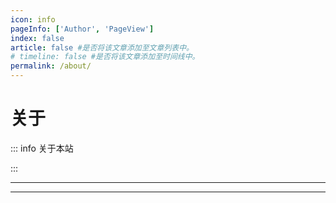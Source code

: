 ```yaml
---
icon: info
pageInfo: ['Author', 'PageView']
index: false
article: false #是否将该文章添加至文章列表中。
# timeline: false #是否将该文章添加至时间线中。
permalink: /about/
---
```


# 关于

::: info 关于本站

:::

---

<Catalog base='/about/' />

---
